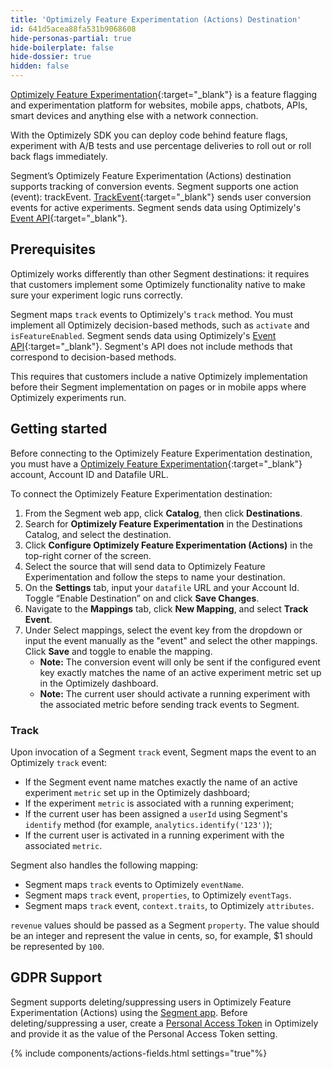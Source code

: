 ```yaml
---
title: 'Optimizely Feature Experimentation (Actions) Destination'
id: 641d5acea88fa531b9068608
hide-personas-partial: true
hide-boilerplate: false
hide-dossier: true
hidden: false
---
```


[Optimizely Feature Experimentation](https://www.optimizely.com/products/experiment/feature-experimentation/){:target="_blank"} is a feature flagging and experimentation platform for websites, mobile apps, chatbots, APIs, smart devices and anything else with a network connection.

With the Optimizely SDK you can deploy code behind feature flags, experiment with A/B tests and use percentage deliveries to roll out or roll back flags immediately.

Segment’s Optimizely Feature Experimentation (Actions) destination supports tracking of conversion events.
Segment supports one action (event): trackEvent. [TrackEvent](https://docs.developers.optimizely.com/experimentation/v4.0.0-full-stack/docs/track-event-javascript-node){:target="_blank"} sends user conversion events for active experiments. Segment sends data using Optimizely's [Event API](https://docs.developers.optimizely.com/experimentation-data/reference/post_events){:target="_blank"}.

## Prerequisites

Optimizely works differently than other Segment destinations: it requires that customers implement some Optimizely functionality native to make sure your experiment logic runs correctly.

Segment maps `track` events to Optimizely's `track` method. You must implement all Optimizely decision-based methods, such as `activate` and `isFeatureEnabled`. Segment sends data using Optimizely's  [Event API](https://docs.developers.optimizely.com/experimentation-data/reference/post_events){:target="_blank"}.
Segment's API does not include methods that correspond to decision-based methods.

This requires that customers include a native Optimizely implementation before their Segment implementation on pages or in mobile apps where Optimizely experiments run.

## Getting started

Before connecting to the Optimizely Feature Experimentation destination, you must have a [Optimizely Feature Experimentation](https://www.optimizely.com/products/experiment/feature-experimentation/){:target="_blank"} account, Account ID and Datafile URL.

To connect the Optimizely Feature Experimentation destination:

1. From the Segment web app, click **Catalog**, then click **Destinations**.
2. Search for **Optimizely Feature Experimentation** in the Destinations Catalog, and select the destination.
3. Click **Configure Optimizely Feature Experimentation (Actions)** in the top-right corner of the screen.
4. Select the source that will send data to Optimizely Feature Experimentation and follow the steps to name your destination.
5. On the **Settings** tab, input your `datafile` URL and your Account Id. Toggle “Enable Destination” on and click  **Save Changes**.
6. Navigate to the **Mappings** tab, click **New Mapping**, and select **Track Event**.
7. Under Select mappings, select the event key from the dropdown or input the event manually as the "event" and select the other mappings. Click **Save** and toggle to enable the mapping.
     * **Note:** The conversion event will only be sent if the configured event key exactly matches the name of an active experiment metric set up in the Optimizely dashboard.
     * **Note:** The current user should activate a running experiment with the associated metric before sending track events to Segment.

### Track

Upon invocation of a Segment `track` event, Segment maps the event to an Optimizely `track` event:
* If the Segment event name matches exactly the name of an active experiment `metric` set up in the Optimizely dashboard;
* If the experiment `metric` is associated with a running experiment;
* If the current user has been assigned a `userId` using Segment's `identify` method (for example,  `analytics.identify('123')`);
* If the current user is activated in a running experiment with the associated `metric`.

Segment also handles the following mapping:
* Segment maps `track` events to Optimizely `eventName`.
* Segment maps `track` event, `properties`, to Optimizely `eventTags`.
* Segment maps `track` event, `context.traits`, to Optimizely `attributes`.

`revenue` values should be passed as a Segment `property`. The value should be an integer and represent the value in cents, so, for example, $1 should be represented by `100`.

## GDPR Support
Segment supports deleting/suppressing users in Optimizely Feature Experimentation (Actions) using the [Segment app](/docs/privacy/user-deletion-and-suppression/). Before deleting/suppressing a user, create a [Personal Access Token](https://developers.optimizely.com/x/authentication/personal-token/) in Optimizely and provide it as the value of the Personal Access Token setting.

{% include components/actions-fields.html settings="true"%}
